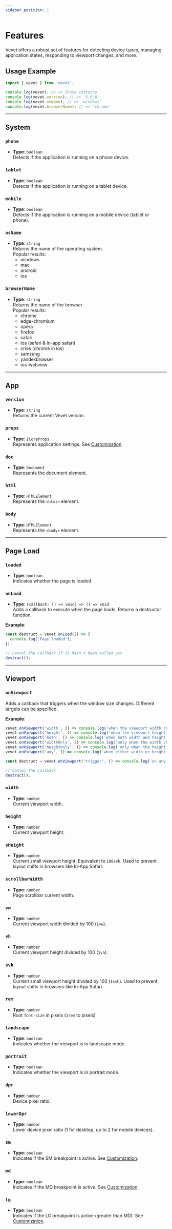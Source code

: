 ```yaml
---
sidebar_position: 1
---
```


# Features

Vevet offers a robust set of features for detecting device types, managing application states, responding to viewport changes, and more.

## Usage Example

```ts
import { vevet } from 'vevet';

console.log(vevet); // => ICore instance
console.log(vevet.version); // => '5.0.0'
console.log(vevet.osName); // => 'windows'
console.log(vevet.browserName); // => 'chrome'
```

---

## System

### `phone`
- **Type**: `boolean`  
Detects if the application is running on a phone device.

### `tablet`
- **Type**: `boolean`  
Detects if the application is running on a tablet device.

### `mobile`
- **Type**: `boolean`  
Detects if the application is running on a mobile device (tablet or phone).

### `osName`
- **Type**: `string`  
Returns the name of the operating system.  
Popular results:
  - windows
  - mac
  - android
  - ios


### `browserName`
- **Type**: `string`  
Returns the name of the browser.  
Popular results:
  - chrome
  - edge-chromium
  - opera
  - firefox
  - safari
  - ios (safari & in-app safari)
  - crios (chrome in ios)
  - samsung
  - yandexbrowser
  - ios-webview

---

## App

### `version`
- **Type**: `string`  
Returns the current Vevet version.

### `props`
- **Type**: `ICoreProps`  
Represents application settings. See [Customization](./customization).

### `doc`
- **Type**: `Document`  
Represents the document element.

### `html`
- **Type**: `HTMLElement`  
Represents the `<html>` element.

### `body`
- **Type**: `HTMLElement`  
Represents the `<body>` element.

---

## Page Load

### `loaded`
- **Type**: `boolean`  
Indicates whether the page is loaded.

### `onLoad`
- **Type**: `(callback: () => void) => () => void`  
Adds a callback to execute when the page loads. Returns a destructor function.

**Example**:
```ts
const destruct = vevet.onLoad(() => {
  console.log('Page loaded');
});

// Cancel the callback if it hasn't been called yet
destruct();
```

---

## Viewport

### `onViewport`
Adds a callback that triggers when the window size changes. Different targets can be specified.

**Example**:
```ts
vevet.onViewport('width', () => console.log('when the viewport width changes (ignores height)'));
vevet.onViewport('height', () => console.log('when the viewport height changes (ignores width)'));
vevet.onViewport('both', () => console.log('when both width and height change'));
vevet.onViewport('widthOnly', () => console.log('only when the width changes (height remains the same)'));
vevet.onViewport('heightOnly', () => console.log('only when the height changes (width remains the same)'));
vevet.onViewport('any', () => console.log('when either width or height changes'));

const destruct = vevet.onViewport('trigger', () => console.log('on any resize event, including width, height, or body size changes'));

// Cancel the callback
destruct();
```

### `width`
- **Type**: `number`  
Current viewport width.

### `height`
- **Type**: `number`  
Current viewport height.

### `sHeight`
- **Type**: `number`  
Current small viewport height. Equivalent to `100svh`. Used to prevent layout shifts in browsers like In-App Safari. 

### `scrollbarWidth`
- **Type**: `number`  
Page scrollbar current width.

### `vw`
- **Type**: `number`  
Current viewport width divided by 100 (`1vw`).

### `vh`
- **Type**: `number`  
Current viewport height divided by 100 (`1vh`).

### `svh`
- **Type**: `number`  
Current small viewport height divided by 100 (`1svh`). Used to prevent layout shifts in browsers like In-App Safari. 

### `rem`
- **Type**: `number`  
Root `font-size` in pixels (`1rem` to pixels)

### `landscape`
- **Type**: `boolean`  
Indicates whether the viewport is in landscape mode.

### `portrait`
- **Type**: `boolean`  
Indicates whether the viewport is in portrait mode.

### `dpr`
- **Type**: `number`  
Device pixel ratio.

### `lowerDpr`
- **Type**: `number`  
Lower device pixel ratio (1 for desktop, up to 2 for mobile devices).

### `sm`
- **Type**: `boolean`  
Indicates if the SM breakpoint is active. See [Customization](./customization).

### `md`
- **Type**: `boolean`  
Indicates if the MD breakpoint is active. See [Customization](./customization).

### `lg`
- **Type**: `boolean`  
Indicates if the LG breakpoint is active (greater than MD). See [Customization](./customization).
